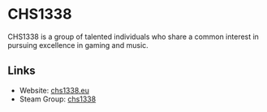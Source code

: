 # CHS1338

CHS1338 is a group of talented individuals who share a common interest in pursuing excellence in gaming and music.

## Links

* Website: [chs1338.eu](https://chs1338.eu)
* Steam Group: [chs1338](https://steamcommunity.com/id/chs1338)
